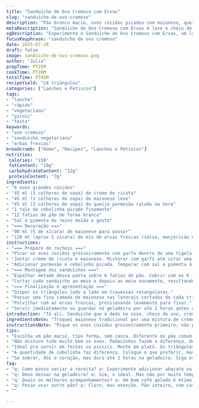 ```yaml
---
title: "Sanduíche de Ovo Cremoso com Ervas"
slug: "sanduiche-de-ovo-cremoso"
description: "Pão branco macio, ovos cozidos picados com maionese, queijo parmesão e cebolinha. Uma pitada de sal e pimenta. Finalizado com maionese extra e mistura fresca de ervas (endro, cebolinha, estragão). Cortado em 24 triângulos que funcionam como belisquete. Sem lactose, sem nozes, vegetariano. Rápido, fácil, ideal para lanche ou piquenique. Textura cremosa, sabor leve, toque herbal."
metaDescription: "Sanduíche de Ovo Cremoso com Ervas é leve e cheio de sabor. Ideal para lanche ou piquenique em 45 minutos."
ogDescription: "Experimente o Sanduíche de Ovo Cremoso com Ervas, um lanche prático e nutritivo, perfeito para qualquer ocasião."
focusKeyphrase: "sanduíche de ovo cremoso"
date: 2025-07-28
draft: false
image: sanduiche-de-ovo-cremoso.png
author: "Julia"
prepTime: PT25M
cookTime: PT20M
totalTime: PT45M
recipeYield: "24 triângulos"
categories: ["Lanches e Petiscos"]
tags:
- "lanche"
- "rápido"
- "vegetariano"
- "picnic"
- "festa"
keywords:
- "ovo cremoso"
- "sanduíche vegetariano"
- "erbas frescas"
breadcrumb: ["Home", "Recipes", "Lanches e Petiscos"]
nutrition: 
 calories: "150"
 fatContent: "10g"
 carbohydrateContent: "12g"
 proteinContent: "7g"
ingredients:
- "6 ovos grandes cozidos"
- "45 ml (3 colheres de sopa) de creme de ricota"
- "45 ml (3 colheres de sopa) de maionese leve"
- "45 ml (3 colheres de sopa) de queijo parmesão ralado na hora"
- "1 talo de cebolinha picado finamente"
- "12 fatias de pão de forma branco"
- "Sal e pimenta do reino moída a gosto"
- "=== Decoração ==="
- "90 ml (⅜ de xícara) de maionese para passar"
- "120 ml (aprox ½ xícara) de mix de ervas frescas (salsa, manjericão e hortelã) picadas e bem apertadas"
instructions:
- "=== Preparo do recheio ==="
- "Picar os ovos cozidos grosseiramente com garfo dentro de uma tigela média."
- "Juntar creme de ricota e maionese. Misturar com garfo até virar uma pasta cremosa, mas com pedaços visíveis."
- "Adicionar parmesão e cebolinha picada. Temperar com sal e pimenta à gosto. Misturar."
- "=== Montagem dos sanduíches ==="
- "Espalhar metade dessa pasta sobre 6 fatias de pão. Cobrir com as 6 fatias restantes, apertando leve."
- "Cortar cada sanduíche ao meio e depois ao meio novamente, resultando em 4 triângulos por sanduíche."
- "=== Finalização e apresentação ==="
- "Dispor os triângulos lado a lado em travessas retangulares."
- "Passar uma fina camada de maionese nas laterais cortadas de cada triângulo."
- "Polvilhar com as ervas frescas, pressionando levemente para fixar."
- "Servir imediatamente ou guardar na geladeira por até 2 horas antes de levar à mesa."
introduction: "Tá ali. Sanduíche que é dedo no osso, cheio de ovo, cremoso, não escorrega na mão. Não é aquela coisa melada demais, nem seca. Mescla parmesão com creme de ricota e um pouco de maionese para dar liga. Pão branco macio, você conhece. Cebolinha fresca é o puxão de orelha verde no meio do amarelo. Cortado em triângulos porque dá charme, tamanho bom pra garfada, pra festa de boteco ou mesa farta da família. Final com maionese e ervas frescas para parecer que tem muito mais coisa do que só ovo. Não é difícil, não demora muito. Ideal pra quando bate aquela fome no meio do dia e não quer coisa pesada, só algo que tenha força e aconchego. Cozinha prática, com toque artesanal, desses que a gente faz no fim de semana. Leve, cheio de sabor, com textura e cor que chama olhar. Daqueles sanduíches que não enjoa rápido. Chega junto com um café gelado ou chá gelado. Melhor que perdido na gaveta da geladeira."
ingredientsNote: "Troquei maionese tradicional por uma mistura de creme de ricota com maionese leve para reduzir gordura e dar um toque diferenciado na cremosidade. Substituí endro e cerfeuil por manjericão e hortelã, ingredientes mais comuns na casa brasileira e com aroma mais fresh e intenso. Usar parmesão ralado na hora evita amargor, mantém sabor suave com leveza. O pão melhor ser pão de forma branco sem casca, ultra macio, pra contrastar textura sem competir no sabor. A cebolinha traz crocância leve e frescor, não exagerar na quantidade para não dominar o ovo. As ervas para decorar precisam ser frescas e picadinhas, só para dar um punch visual e aroma ao entrar no nariz. Sal e pimenta só no ponto, cuidado pra não apagar o sabor dos ovos."
instructionsNote: "Pique os ovos cozidos grosseiramente primeiro; não precisa ficar tudo bem batido, pequenos pedaços deixam o recheio interessante. Misturar a ricota com a maionese junto já garante pasta leve, é só encaixar o queijo ralado e a cebolinha por último para não amolecer demais. O sal e pimenta entram depois pra poder dosar. Na montagem, espalhe o recheio só em metade das fatias pra conseguir fechar direito e não sair demais. Cortar os sanduíches triangularmente facilita pegar na mão em festa, evita bagunça. Pra decorar, passar maionese nas bordas cortadas antes das ervas faz a mistura grudarem melhor. Levar um ou dois pratos grandes com sanduíches lado a lado cria visual de buffet simples, bonito, fácil de servir. Pode preparar até 5 minutos antes, venda a geladeira se for servir depois, perde um pouco da textura fresca das ervas, mas mantém sabor. Seja rápido no manuseio pra não esfarelar pão e preserva a cremosidade."
tips:
- "Escolha um pão macio, tipo forma, sem casca. Diferente do pão comum, esse tipo traz leveza. Adicione o recheio com cuidado pra não amolecer demais o pão. O creme de ricota dá uma cremosidade interessante. Use o parmesão fresco. Se não tem, o de pacote funciona, mas não é o ideal."
- "Não misture tudo muito bem os ovos. Pedacinhos fazem a diferença, deixam o recheio mais interessante. Cuidado ao temperar. Sal e pimenta em excesso podem tirar o foco do sabor dos ovos. Mistura as ervas na finalização pra dar uma cor bonita. E também aroma que alegra."
- "Ideal pra servir em festas ou picnics. Monte em platô. Os triângulos dão um charme. Maionese nas bordas ajuda as ervas a grudar. Prepare pouco antes de servir. Assim fica fresco. Se fizer antes, guarde na geladeira."
- "A quantidade de cebolinha faz diferença. Coloque o que preferir, mas não exagere. O sabor do ovo tem que brilhar. Pode trocar as ervas frescas por outras que você gosta. Manjericão é um bom substituto para algumas. Queijo pode variar também, dependendo do sabor que quer."
- "Se sobrar, dói o coração, mas dura até 2 horas na geladeira. Siga os passos certinho na montagem. Achatar muito pode deixar o recheio escorregadio. Melhor arrumar pra servir com uma salada leve ao lado. O contraste é legal e fica bonito na mesa."
faq:
- "q: Como posso variar a receita? a: Experimente adicionar abacate ou troque o creme de ricota por iogurte grego. Funciona bem. Adicione mais ervas ou até azeitonas. Cada um com sua inovação. Fica saboroso."
- "q: Devo deixar na geladeira? a: Sim, o ideal. Mas não por muito tempo. Até 2 horas é seguro. Pra manter textura dele é necessário. Mas se deixar mais que isso, pode mudar o gosto e a textura."
- "q: Quais os melhores acompanhamentos? a: Um bom café gelado é ótimo. Pode ser chá também. Refrigerante combina, mas é menos leve. Salada é uma boa opção, ainda mais em piquenique. Fica bonito na mesa."
- "q: Posso usar outro pão? a: Claro, mas atenção. Pão inteiro, com casca, pode não dar um resultado legal. Melhores são os pães macios. Tempere bem o recheio pra compensar."
- ""

---
```

